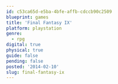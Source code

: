 ```yaml
---
id: c53ca65d-e5ba-4bfe-affb-cdccb90c2509
blueprint: games
title: 'Final Fantasy IX'
platform: playstation
genre:
  - rpg
digital: true
physical: true
guide: false
pending: false
posted: '2014-02-10'
slug: final-fantasy-ix
---
```

